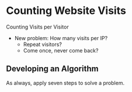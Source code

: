 # Counting Website Visits

Counting Visits per Visitor

- New problem: How many visits per IP?
    - Repeat visitors?
    - Come once, never come back?

## Developing an Algorithm

As always, apply seven steps to solve a problem.